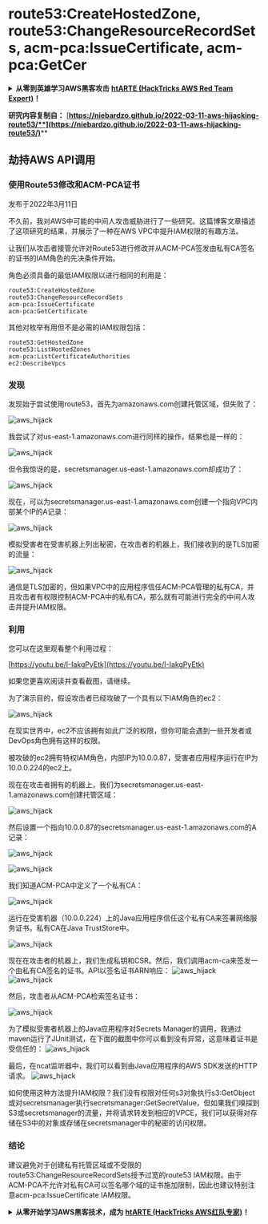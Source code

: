 # route53:CreateHostedZone, route53:ChangeResourceRecordSets, acm-pca:IssueCertificate, acm-pca:GetCer

<details>

<summary><strong>从零到英雄学习AWS黑客攻击</strong> <a href="https://training.hacktricks.xyz/courses/arte"><strong>htARTE (HackTricks AWS Red Team Expert)</strong></a><strong>！</strong></summary>

支持HackTricks的其他方式：

* 如果您想在**HackTricks中看到您的公司广告**或**下载HackTricks的PDF**，请查看[**订阅计划**](https://github.com/sponsors/carlospolop)！
* 获取[**官方PEASS & HackTricks商品**](https://peass.creator-spring.com)
* 发现[**PEASS家族**](https://opensea.io/collection/the-peass-family)，我们独家的[**NFTs系列**](https://opensea.io/collection/the-peass-family)
* **加入** 💬 [**Discord群组**](https://discord.gg/hRep4RUj7f) 或 [**telegram群组**](https://t.me/peass) 或在 **Twitter** 🐦 上**关注**我 [**@carlospolopm**](https://twitter.com/carlospolopm)**。**
* **通过向** [**HackTricks**](https://github.com/carlospolop/hacktricks) 和 [**HackTricks Cloud**](https://github.com/carlospolop/hacktricks-cloud) github仓库提交PR来分享您的黑客技巧。

</details>

**研究内容复制自：** [**https://niebardzo.github.io/2022-03-11-aws-hijacking-route53/**](https://niebardzo.github.io/2022-03-11-aws-hijacking-route53/)****

## 劫持AWS API调用

### 使用Route53修改和ACM-PCA证书

发布于2022年3月11日

不久前，我对AWS中可能的中间人攻击威胁进行了一些研究。这篇博客文章描述了这项研究的结果，并展示了一种在AWS VPC中提升IAM权限的有趣方法。

让我们从攻击者接管允许对Route53进行修改并从ACM-PCA签发由私有CA签名的证书的IAM角色的先决条件开始。

角色必须具备的最低IAM权限以进行相同的利用是：
```
route53:CreateHostedZone
route53:ChangeResourceRecordSets
acm-pca:IssueCertificate
acm-pca:GetCertificate
```
其他对枚举有用但不是必需的IAM权限包括：
```
route53:GetHostedZone
route53:ListHostedZones
acm-pca:ListCertificateAuthorities
ec2:DescribeVpcs
```
### 发现 <a href="#discovery" id="discovery"></a>

发现始于尝试使用route53，首先为amazonaws.com创建托管区域，但失败了：

![aws\_hijack](https://github.com/niebardzo/niebardzo.github.io/raw/master/img/2022-03-11-aws-hijack\_1.png)

我尝试了对us-east-1.amazonaws.com进行同样的操作，结果也是一样的：

![aws\_hijack](https://github.com/niebardzo/niebardzo.github.io/raw/master/img/2022-03-11-aws-hijack\_2.png)

但令我惊讶的是，secretsmanager.us-east-1.amazonaws.com却成功了：

![aws\_hijack](https://github.com/niebardzo/niebardzo.github.io/raw/master/img/2022-03-11-aws-hijack\_3.png)

现在，可以为secretsmanager.us-east-1.amazonaws.com创建一个指向VPC内部某个IP的A记录：

![aws\_hijack](https://github.com/niebardzo/niebardzo.github.io/raw/master/img/2022-03-11-aws-hijack\_4.png)

模拟受害者在受害机器上列出秘密，在攻击者的机器上，我们接收到的是TLS加密的流量：

![aws\_hijack](https://github.com/niebardzo/niebardzo.github.io/raw/master/img/2022-03-11-aws-hijack\_5.png)

通信是TLS加密的，但如果VPC中的应用程序信任ACM-PCA管理的私有CA，并且攻击者有权限控制ACM-PCA中的私有CA，那么就有可能进行完全的中间人攻击并提升IAM权限。

### 利用 <a href="#exploitation" id="exploitation"></a>

您可以在这里观看整个利用过程：

[https://youtu.be/I-IakgPyEtk](https://youtu.be/I-IakgPyEtk)

如果您更喜欢阅读并查看截图，请继续。

为了演示目的，假设攻击者已经攻破了一个具有以下IAM角色的ec2：

![aws\_hijack](https://github.com/niebardzo/niebardzo.github.io/raw/master/img/2022-03-11-aws-hijack\_7.png)

在现实世界中，ec2不应该拥有如此广泛的权限，但你可能会遇到一些开发者或DevOps角色拥有这样的权限。

被攻破的ec2拥有特权IAM角色，内部IP为10.0.0.87，受害者应用程序运行在IP为10.0.0.224的ec2上。

现在在攻击者拥有的机器上，我们为secretsmanager.us-east-1.amazonaws.com创建托管区域：

![aws\_hijack](https://github.com/niebardzo/niebardzo.github.io/raw/master/img/2022-03-11-aws-hijack\_8.png)

然后设置一个指向10.0.0.87的secretsmanager.us-east-1.amazonaws.com的A记录：

![aws\_hijack](https://github.com/niebardzo/niebardzo.github.io/raw/master/img/2022-03-11-aws-hijack\_9.png)

![aws\_hijack](https://github.com/niebardzo/niebardzo.github.io/raw/master/img/2022-03-11-aws-hijack\_10.png)

我们知道ACM-PCA中定义了一个私有CA：

![aws\_hijack](https://github.com/niebardzo/niebardzo.github.io/raw/master/img/2022-03-11-aws-hijack\_11.png)

运行在受害机器（10.0.0.224）上的Java应用程序信任这个私有CA来签署网络服务证书。私有CA在Java TrustStore中。

![aws\_hijack](https://github.com/niebardzo/niebardzo.github.io/raw/master/img/2022-03-11-aws-hijack\_12.png)

现在在攻击者的机器上，我们生成私钥和CSR。然后，我们调用acm-ca来签发一个由私有CA签名的证书。API以签名证书ARN响应： ![aws\_hijack](https://github.com/niebardzo/niebardzo.github.io/raw/master/img/2022-03-11-aws-hijack\_13.png) ![aws\_hijack](https://github.com/niebardzo/niebardzo.github.io/raw/master/img/2022-03-11-aws-hijack\_14.png)

然后，攻击者从ACM-PCA检索签名证书：

![aws\_hijack](https://github.com/niebardzo/niebardzo.github.io/raw/master/img/2022-03-11-aws-hijack\_15.png)

为了模拟受害者机器上的Java应用程序对Secrets Manager的调用，我通过maven运行了JUnit测试，在下面的截图中你可以看到没有异常，这意味着证书是受信任的： ![aws\_hijack](https://github.com/niebardzo/niebardzo.github.io/raw/master/img/2022-03-11-aws-hijack\_16.png)

最后，在ncat监听器中，我们可以看到由Java应用程序的AWS SDK发送的HTTP请求。 ![aws\_hijack](https://github.com/niebardzo/niebardzo.github.io/raw/master/img/2022-03-11-aws-hijack\_17.png)

如何使用这种方法提升IAM权限？我们没有权限对任何s3对象执行s3:GetObject或对secretsmanager执行secretsmanager:GetSecretValue，但如果我们嗅探到S3或secretsmanager的流量，并将请求转发到相应的VPCE，我们可以获得对存储在S3中的对象或存储在secretsmanager中的秘密的访问权限。
### 结论 <a href="#conclusions" id="conclusions"></a>

建议避免对于创建私有托管区域或不受限的route53:ChangeResourceRecordSets授予过宽的route53 IAM权限。由于ACM-PCA不允许对私有CA可以签名哪个域的证书施加限制，因此也建议特别注意acm-pca:IssueCertificate IAM权限。

<details>

<summary><strong>从零开始学习AWS黑客技术，成为</strong> <a href="https://training.hacktricks.xyz/courses/arte"><strong>htARTE (HackTricks AWS红队专家)</strong></a><strong>！</strong></summary>

其他支持HackTricks的方式：

* 如果您希望在**HackTricks中看到您的公司广告**或**下载HackTricks的PDF版本**，请查看[**订阅计划**](https://github.com/sponsors/carlospolop)！
* 获取[**官方PEASS & HackTricks商品**](https://peass.creator-spring.com)
* 探索[**PEASS家族**](https://opensea.io/collection/the-peass-family)，我们独家的[**NFTs系列**](https://opensea.io/collection/the-peass-family)
* **加入** 💬 [**Discord群组**](https://discord.gg/hRep4RUj7f) 或 [**telegram群组**](https://t.me/peass) 或在**Twitter** 🐦 上**关注**我 [**@carlospolopm**](https://twitter.com/carlospolopm)**。**
* **通过向** [**HackTricks**](https://github.com/carlospolop/hacktricks) 和 [**HackTricks Cloud**](https://github.com/carlospolop/hacktricks-cloud) github仓库提交PR来分享您的黑客技巧。

</details>

